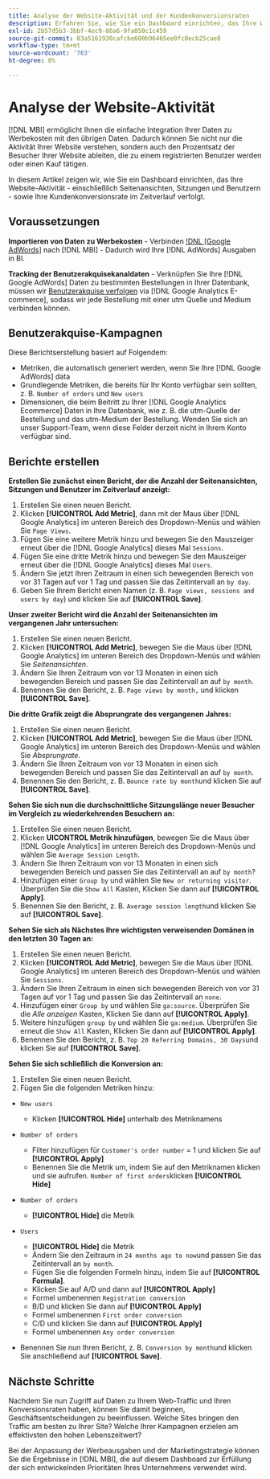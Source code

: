 ```yaml
---
title: Analyse der Website-Aktivität und der Kundenkonversionsraten
description: Erfahren Sie, wie Sie ein Dashboard einrichten, das Ihre Website-Aktivität - einschließlich Seitenansichten, Sitzungen und Benutzern - sowie Ihre Kundenkonversionsrate im Laufe der Zeit verfolgt.
exl-id: 2b57d5b3-3bbf-4ec9-86a6-9fa850c1c459
source-git-commit: 03a5161930cafcbe600b96465ee0fc0ecb25cae8
workflow-type: tm+mt
source-wordcount: '763'
ht-degree: 0%

---
```


# Analyse der Website-Aktivität

[!DNL MBI] ermöglicht Ihnen die einfache Integration Ihrer Daten zu Werbekosten mit den übrigen Daten. Dadurch können Sie nicht nur die Aktivität Ihrer Website verstehen, sondern auch den Prozentsatz der Besucher Ihrer Website ableiten, die zu einem registrierten Benutzer werden oder einen Kauf tätigen.

In diesem Artikel zeigen wir, wie Sie ein Dashboard einrichten, das Ihre Website-Aktivität - einschließlich Seitenansichten, Sitzungen und Benutzern - sowie Ihre Kundenkonversionsrate im Zeitverlauf verfolgt.

## Voraussetzungen

**Importieren von Daten zu Werbekosten** - Verbinden [!DNL [Google AdWords]](../importing-data/integrations/google-adwords.md) nach [!DNL MBI] - Dadurch wird Ihre [!DNL AdWords] Ausgaben in BI.

**Tracking der Benutzerakquisekanaldaten** - Verknüpfen Sie Ihre [!DNL Google AdWords] Daten zu bestimmten Bestellungen in Ihrer Datenbank, müssen wir [Benutzerakquise verfolgen](../analysis/google-track-user-acq.md) via [!DNL Google Analytics E-commerce], sodass wir jede Bestellung mit einer utm Quelle und Medium verbinden können.

## Benutzerakquise-Kampagnen

Diese Berichtserstellung basiert auf Folgendem:

* Metriken, die automatisch generiert werden, wenn Sie Ihre [!DNL Google AdWords] data
* Grundlegende Metriken, die bereits für Ihr Konto verfügbar sein sollten, z. B. `Number of orders` und `New users`
* Dimensionen, die beim Beitritt zu Ihrer [!DNL Google Analytics Ecommerce] Daten in Ihre Datenbank, wie z. B. die utm-Quelle der Bestellung und das utm-Medium der Bestellung. Wenden Sie sich an unser Support-Team, wenn diese Felder derzeit nicht in Ihrem Konto verfügbar sind.

## Berichte erstellen

**Erstellen Sie zunächst einen Bericht, der die Anzahl der Seitenansichten, Sitzungen und Benutzer im Zeitverlauf anzeigt:**

1. Erstellen Sie einen neuen Bericht.
1. Klicken **[!UICONTROL Add Metric]**, dann mit der Maus über [!DNL Google Analytics] im unteren Bereich des Dropdown-Menüs und wählen Sie `Page Views`.
1. Fügen Sie eine weitere Metrik hinzu und bewegen Sie den Mauszeiger erneut über die [!DNL Google Analytics] dieses Mal `Sessions`.
1. Fügen Sie eine dritte Metrik hinzu und bewegen Sie den Mauszeiger erneut über die [!DNL Google Analytics] dieses Mal `Users`.
1. Ändern Sie jetzt Ihren Zeitraum in einen sich bewegenden Bereich von vor 31 Tagen auf vor 1 Tag und passen Sie das Zeitintervall an `by day`.
1. Geben Sie Ihrem Bericht einen Namen (z. B. `Page views, sessions and users by day`) und klicken Sie auf **[!UICONTROL Save]**.

**Unser zweiter Bericht wird die Anzahl der Seitenansichten im vergangenen Jahr untersuchen:**

1. Erstellen Sie einen neuen Bericht.
1. Klicken **[!UICONTROL Add Metric]**, bewegen Sie die Maus über [!DNL Google Analytics] im unteren Bereich des Dropdown-Menüs und wählen Sie _Seitenansichten_.
1. Ändern Sie Ihren Zeitraum von vor 13 Monaten in einen sich bewegenden Bereich und passen Sie das Zeitintervall an auf `by month`.
1. Benennen Sie den Bericht, z. B. `Page views by month,` und klicken **[!UICONTROL Save]**.

**Die dritte Grafik zeigt die Absprungrate des vergangenen Jahres:**

1. Erstellen Sie einen neuen Bericht.
1. Klicken **[!UICONTROL Add Metric]**, bewegen Sie die Maus über [!DNL Google Analytics] im unteren Bereich des Dropdown-Menüs und wählen Sie _Absprungrate_.
1. Ändern Sie Ihren Zeitraum von vor 13 Monaten in einen sich bewegenden Bereich und passen Sie das Zeitintervall an auf `by month`.
1. Benennen Sie den Bericht, z. B. `Bounce rate by month`und klicken Sie auf **[!UICONTROL Save]**.

**Sehen Sie sich nun die durchschnittliche Sitzungslänge neuer Besucher im Vergleich zu wiederkehrenden Besuchern an:**

1. Erstellen Sie einen neuen Bericht.
1. Klicken **UICONTROL Metrik hinzufügen**, bewegen Sie die Maus über [!DNL Google Analytics] im unteren Bereich des Dropdown-Menüs und wählen Sie `Average Session Length`.
1. Ändern Sie Ihren Zeitraum von vor 13 Monaten in einen sich bewegenden Bereich und passen Sie das Zeitintervall an auf `by month`?
1. Hinzufügen einer `Group by` und wählen Sie `New or returning visitor`.  Überprüfen Sie die `Show All` Kasten, Klicken Sie dann auf **[!UICONTROL Apply]**.
1. Benennen Sie den Bericht, z. B. `Average session length`und klicken Sie auf **[!UICONTROL Save]**.

**Sehen Sie sich als Nächstes Ihre wichtigsten verweisenden Domänen in den letzten 30 Tagen an:**

1. Erstellen Sie einen neuen Bericht.
1. Klicken **[!UICONTROL Add Metric]**, bewegen Sie die Maus über [!DNL Google Analytics] im unteren Bereich des Dropdown-Menüs und wählen Sie `Sessions`.
1. Ändern Sie Ihren Zeitraum in einen sich bewegenden Bereich von vor 31 Tagen auf vor 1 Tag und passen Sie das Zeitintervall an `none`.
1. Hinzufügen einer `Group by` und wählen Sie `ga:source`.  Überprüfen Sie die _Alle anzeigen_ Kasten, Klicken Sie dann auf **[!UICONTROL Apply]**.
1. Weitere hinzufügen `group by` und wählen Sie `ga:medium`. Überprüfen Sie erneut die `Show All` Kasten, Klicken Sie dann auf **[!UICONTROL Apply]**.
1. Benennen Sie den Bericht, z. B. `Top 20 Referring Domains, 30 Days`und klicken Sie auf **[!UICONTROL Save]**.

**Sehen Sie sich schließlich die Konversion an:**

1. Erstellen Sie einen neuen Bericht.
1. Fügen Sie die folgenden Metriken hinzu:

* `New users`
   * Klicken **[!UICONTROL Hide]** unterhalb des Metriknamens

* `Number of orders`
   * Filter hinzufügen für `Customer's order number` = 1 und klicken Sie auf **[!UICONTROL Apply]**
   * Benennen Sie die Metrik um, indem Sie auf den Metriknamen klicken und sie aufrufen. `Number of first orders`klicken **[!UICONTROL Hide]**

* `Number of orders`
   * **[!UICONTROL Hide]** die Metrik

* `Users`
   * **[!UICONTROL Hide]** die Metrik
   * Ändern Sie den Zeitraum in `24 months ago to now`und passen Sie das Zeitintervall an `by month`.
   * Fügen Sie die folgenden Formeln hinzu, indem Sie auf **[!UICONTROL Formula]**.
   * Klicken Sie auf A/D und dann auf **[!UICONTROL Apply]**
   * Formel umbenennen `Registration conversion`
   * B/D und klicken Sie dann auf **[!UICONTROL Apply]**
   * Formel umbenennen `First order conversion`
   * C/D und klicken Sie dann auf **[!UICONTROL Apply]**
   * Formel umbenennen `Any order conversion`

* Benennen Sie nun Ihren Bericht, z. B. `Conversion by month`und klicken Sie anschließend auf **[!UICONTROL Save]**.

## Nächste Schritte

Nachdem Sie nun Zugriff auf Daten zu Ihrem Web-Traffic und Ihren Konversionsraten haben, können Sie damit beginnen, Geschäftsentscheidungen zu beeinflussen. Welche Sites bringen den Traffic am besten zu Ihrer Site?  Welche Ihrer Kampagnen erzielen am effektivsten den hohen Lebenszeitwert?

Bei der Anpassung der Werbeausgaben und der Marketingstrategie können Sie die Ergebnisse in [!DNL MBI], die auf diesem Dashboard zur Erfüllung der sich entwickelnden Prioritäten Ihres Unternehmens verwendet wird.
